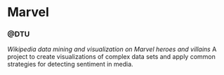 # Marvel
### @DTU
*Wikipedia data mining and visualization on Marvel heroes and villains*
A project to create visualizations of complex data sets and apply common strategies for detecting sentiment in media.

